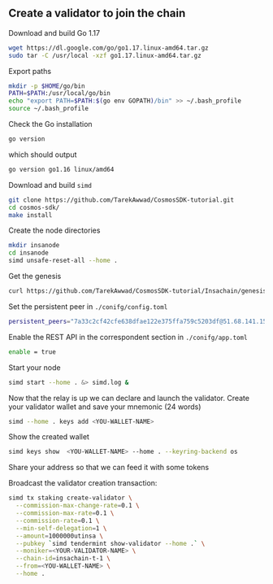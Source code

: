 ## Create a validator to join the chain

Download and build Go 1.17
```bash
wget https://dl.google.com/go/go1.17.linux-amd64.tar.gz
sudo tar -C /usr/local -xzf go1.17.linux-amd64.tar.gz
```

Export paths
```bash
mkdir -p $HOME/go/bin
PATH=$PATH:/usr/local/go/bin
echo "export PATH=$PATH:$(go env GOPATH)/bin" >> ~/.bash_profile
source ~/.bash_profile
```

Check the Go installation
```bash
go version
```

which should output
```bash
go version go1.16 linux/amd64
```

Download and build `simd`
```bash
git clone https://github.com/TarekAwwad/CosmosSDK-tutorial.git
cd cosmos-sdk/
make install
```

Create the node directories
```bash
mkdir insanode
cd insanode
simd unsafe-reset-all --home .
```

Get the genesis
```bash
curl https://github.com/TarekAwwad/CosmosSDK-tutorial/Insachain/genesis.json > config/genesis.json
```

Set the persistent peer in `./conifg/config.toml`
```bash
persistent_peers="7a33c2cf42cfe638dfae122e375ffa759c5203df@51.68.141.150:26656"
```

Enable the REST API in the correspondent section in `./conifg/app.toml`
```bash
enable = true
```

Start your node
```bash
simd start --home . &> simd.log &
```
Now that the relay is up we can declare and launch the validator. Create your validator wallet and save your mnemonic (24 words)
```bash
simd --home . keys add <YOU-WALLET-NAME>
```

Show the created wallet
```bash
simd keys show  <YOU-WALLET-NAME> --home . --keyring-backend os
```

Share your address so that we can feed it with some tokens

Broadcast the validator creation transaction:
```bash
simd tx staking create-validator \
  --commission-max-change-rate=0.1 \
  --commission-max-rate=0.1 \
  --commission-rate=0.1 \
  --min-self-delegation=1 \
  --amount=1000000utinsa \
  --pubkey `simd tendermint show-validator --home .` \
  --moniker=<YOUR-VALIDATOR-NAME> \
  --chain-id=insachain-t-1 \
  --from=<YOU-WALLET-NAME> \
  --home .
```
